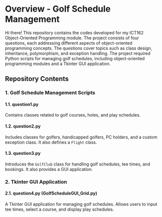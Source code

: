 # Overview - Golf Schedule Management

Hi there! This repository contains the codes developed for my ICT162 Object-Oriented Programming module. The project consists of four questions, each addressing different aspects of object-oriented programming concepts. The questions cover topics such as class design, inheritance, polymorphism, and exception handling. The project required Python scripts for managing golf schedules, including object-oriented programming modules and a Tkinter GUI application.

## Repository Contents

### 1. Golf Schedule Management Scripts

#### 1.1. question1.py
Contains classes related to golf courses, holes, and play schedules.

#### 1.2. question2.py
Includes classes for golfers, handicapped golfers, PC holders, and a custom exception class. It also defines a `Flight` class.

#### 1.3. question3.py
Introduces the `GolfClub` class for handling golf schedules, tee times, and bookings. It also provides a GUI application.

### 2. Tkinter GUI Application

#### 2.1. question4.py (GolfScheduleGUI_Grid.py)
A Tkinter GUI application for managing golf schedules. Allows users to input tee times, select a course, and display play schedules.



